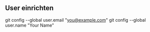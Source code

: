 ## User einrichten
git config --global user.email "you@example.com"
git config --global user.name "Your Name"
